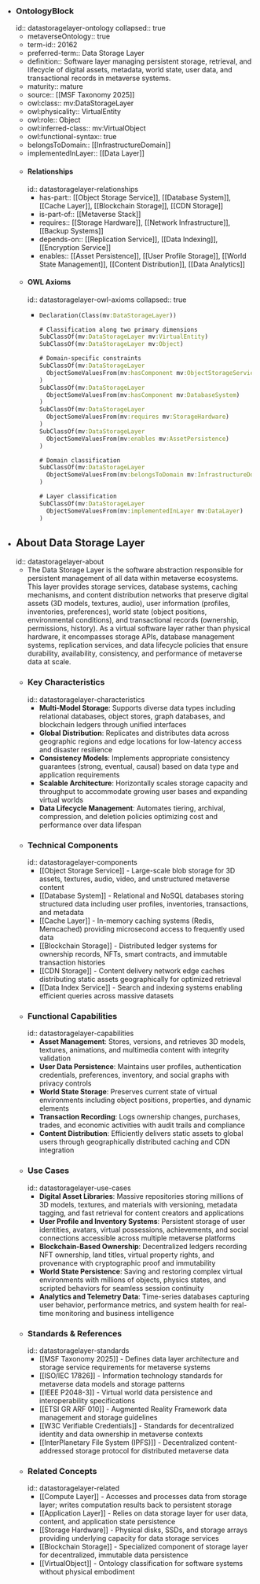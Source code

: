 - ### OntologyBlock
  id:: datastoragelayer-ontology
  collapsed:: true
	- metaverseOntology:: true
	- term-id:: 20162
	- preferred-term:: Data Storage Layer
	- definition:: Software layer managing persistent storage, retrieval, and lifecycle of digital assets, metadata, world state, user data, and transactional records in metaverse systems.
	- maturity:: mature
	- source:: [[MSF Taxonomy 2025]]
	- owl:class:: mv:DataStorageLayer
	- owl:physicality:: VirtualEntity
	- owl:role:: Object
	- owl:inferred-class:: mv:VirtualObject
	- owl:functional-syntax:: true
	- belongsToDomain:: [[InfrastructureDomain]]
	- implementedInLayer:: [[Data Layer]]
	- #### Relationships
	  id:: datastoragelayer-relationships
		- has-part:: [[Object Storage Service]], [[Database System]], [[Cache Layer]], [[Blockchain Storage]], [[CDN Storage]]
		- is-part-of:: [[Metaverse Stack]]
		- requires:: [[Storage Hardware]], [[Network Infrastructure]], [[Backup Systems]]
		- depends-on:: [[Replication Service]], [[Data Indexing]], [[Encryption Service]]
		- enables:: [[Asset Persistence]], [[User Profile Storage]], [[World State Management]], [[Content Distribution]], [[Data Analytics]]
	- #### OWL Axioms
	  id:: datastoragelayer-owl-axioms
	  collapsed:: true
		- ```clojure
		  Declaration(Class(mv:DataStorageLayer))

		  # Classification along two primary dimensions
		  SubClassOf(mv:DataStorageLayer mv:VirtualEntity)
		  SubClassOf(mv:DataStorageLayer mv:Object)

		  # Domain-specific constraints
		  SubClassOf(mv:DataStorageLayer
		    ObjectSomeValuesFrom(mv:hasComponent mv:ObjectStorageService)
		  )
		  SubClassOf(mv:DataStorageLayer
		    ObjectSomeValuesFrom(mv:hasComponent mv:DatabaseSystem)
		  )
		  SubClassOf(mv:DataStorageLayer
		    ObjectSomeValuesFrom(mv:requires mv:StorageHardware)
		  )
		  SubClassOf(mv:DataStorageLayer
		    ObjectSomeValuesFrom(mv:enables mv:AssetPersistence)
		  )

		  # Domain classification
		  SubClassOf(mv:DataStorageLayer
		    ObjectSomeValuesFrom(mv:belongsToDomain mv:InfrastructureDomain)
		  )

		  # Layer classification
		  SubClassOf(mv:DataStorageLayer
		    ObjectSomeValuesFrom(mv:implementedInLayer mv:DataLayer)
		  )
		  ```
- ## About Data Storage Layer
  id:: datastoragelayer-about
	- The Data Storage Layer is the software abstraction responsible for persistent management of all data within metaverse ecosystems. This layer provides storage services, database systems, caching mechanisms, and content distribution networks that preserve digital assets (3D models, textures, audio), user information (profiles, inventories, preferences), world state (object positions, environmental conditions), and transactional records (ownership, permissions, history). As a virtual software layer rather than physical hardware, it encompasses storage APIs, database management systems, replication services, and data lifecycle policies that ensure durability, availability, consistency, and performance of metaverse data at scale.
	- ### Key Characteristics
	  id:: datastoragelayer-characteristics
		- **Multi-Model Storage**: Supports diverse data types including relational databases, object stores, graph databases, and blockchain ledgers through unified interfaces
		- **Global Distribution**: Replicates and distributes data across geographic regions and edge locations for low-latency access and disaster resilience
		- **Consistency Models**: Implements appropriate consistency guarantees (strong, eventual, causal) based on data type and application requirements
		- **Scalable Architecture**: Horizontally scales storage capacity and throughput to accommodate growing user bases and expanding virtual worlds
		- **Data Lifecycle Management**: Automates tiering, archival, compression, and deletion policies optimizing cost and performance over data lifespan
	- ### Technical Components
	  id:: datastoragelayer-components
		- [[Object Storage Service]] - Large-scale blob storage for 3D assets, textures, audio, video, and unstructured metaverse content
		- [[Database System]] - Relational and NoSQL databases storing structured data including user profiles, inventories, transactions, and metadata
		- [[Cache Layer]] - In-memory caching systems (Redis, Memcached) providing microsecond access to frequently used data
		- [[Blockchain Storage]] - Distributed ledger systems for ownership records, NFTs, smart contracts, and immutable transaction histories
		- [[CDN Storage]] - Content delivery network edge caches distributing static assets geographically for optimized retrieval
		- [[Data Index Service]] - Search and indexing systems enabling efficient queries across massive datasets
	- ### Functional Capabilities
	  id:: datastoragelayer-capabilities
		- **Asset Management**: Stores, versions, and retrieves 3D models, textures, animations, and multimedia content with integrity validation
		- **User Data Persistence**: Maintains user profiles, authentication credentials, preferences, inventory, and social graphs with privacy controls
		- **World State Storage**: Preserves current state of virtual environments including object positions, properties, and dynamic elements
		- **Transaction Recording**: Logs ownership changes, purchases, trades, and economic activities with audit trails and compliance
		- **Content Distribution**: Efficiently delivers static assets to global users through geographically distributed caching and CDN integration
	- ### Use Cases
	  id:: datastoragelayer-use-cases
		- **Digital Asset Libraries**: Massive repositories storing millions of 3D models, textures, and materials with versioning, metadata tagging, and fast retrieval for content creators and applications
		- **User Profile and Inventory Systems**: Persistent storage of user identities, avatars, virtual possessions, achievements, and social connections accessible across multiple metaverse platforms
		- **Blockchain-Based Ownership**: Decentralized ledgers recording NFT ownership, land titles, virtual property rights, and provenance with cryptographic proof and immutability
		- **World State Persistence**: Saving and restoring complex virtual environments with millions of objects, physics states, and scripted behaviors for seamless session continuity
		- **Analytics and Telemetry Data**: Time-series databases capturing user behavior, performance metrics, and system health for real-time monitoring and business intelligence
	- ### Standards & References
	  id:: datastoragelayer-standards
		- [[MSF Taxonomy 2025]] - Defines data layer architecture and storage service requirements for metaverse systems
		- [[ISO/IEC 17826]] - Information technology standards for metaverse data models and storage patterns
		- [[IEEE P2048-3]] - Virtual world data persistence and interoperability specifications
		- [[ETSI GR ARF 010]] - Augmented Reality Framework data management and storage guidelines
		- [[W3C Verifiable Credentials]] - Standards for decentralized identity and data ownership in metaverse contexts
		- [[InterPlanetary File System (IPFS)]] - Decentralized content-addressed storage protocol for distributed metaverse data
	- ### Related Concepts
	  id:: datastoragelayer-related
		- [[Compute Layer]] - Accesses and processes data from storage layer; writes computation results back to persistent storage
		- [[Application Layer]] - Relies on data storage layer for user data, content, and application state persistence
		- [[Storage Hardware]] - Physical disks, SSDs, and storage arrays providing underlying capacity for data storage services
		- [[Blockchain Storage]] - Specialized component of storage layer for decentralized, immutable data persistence
		- [[VirtualObject]] - Ontology classification for software systems without physical embodiment
